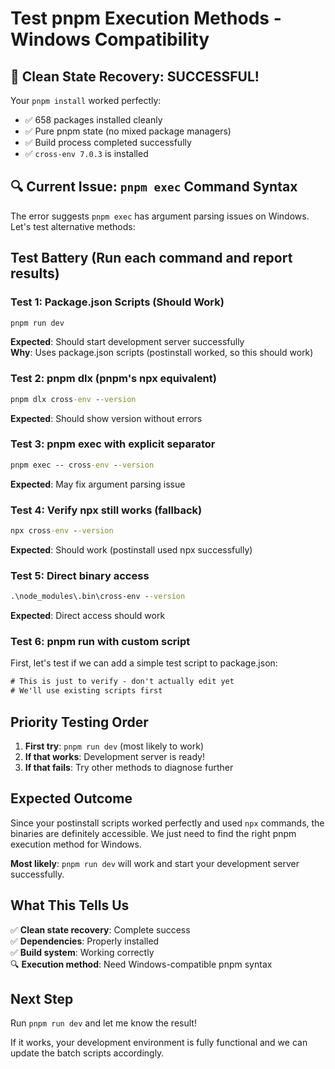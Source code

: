 # Test pnpm Execution Methods - Windows Compatibility

## 🎉 **Clean State Recovery: SUCCESSFUL!**

Your `pnpm install` worked perfectly:
- ✅ 658 packages installed cleanly
- ✅ Pure pnpm state (no mixed package managers)
- ✅ Build process completed successfully
- ✅ `cross-env 7.0.3` is installed

## 🔍 **Current Issue**: `pnpm exec` Command Syntax

The error suggests `pnpm exec` has argument parsing issues on Windows. Let's test alternative methods:

## **Test Battery** (Run each command and report results)

### Test 1: Package.json Scripts (Should Work)
```cmd
pnpm run dev
```
**Expected**: Should start development server successfully  
**Why**: Uses package.json scripts (postinstall worked, so this should work)

### Test 2: pnpm dlx (pnpm's npx equivalent)
```cmd
pnpm dlx cross-env --version
```
**Expected**: Should show version without errors

### Test 3: pnpm exec with explicit separator
```cmd
pnpm exec -- cross-env --version
```
**Expected**: May fix argument parsing issue

### Test 4: Verify npx still works (fallback)
```cmd
npx cross-env --version
```
**Expected**: Should work (postinstall used npx successfully)

### Test 5: Direct binary access
```cmd
.\node_modules\.bin\cross-env --version
```
**Expected**: Direct access should work

### Test 6: pnpm run with custom script
First, let's test if we can add a simple test script to package.json:
```cmd
# This is just to verify - don't actually edit yet
# We'll use existing scripts first
```

## **Priority Testing Order**

1. **First try**: `pnpm run dev` (most likely to work)
2. **If that works**: Development server is ready!
3. **If that fails**: Try other methods to diagnose further

## **Expected Outcome**

Since your postinstall scripts worked perfectly and used `npx` commands, the binaries are definitely accessible. We just need to find the right pnpm execution method for Windows.

**Most likely**: `pnpm run dev` will work and start your development server successfully.

## **What This Tells Us**

✅ **Clean state recovery**: Complete success  
✅ **Dependencies**: Properly installed  
✅ **Build system**: Working correctly  
🔍 **Execution method**: Need Windows-compatible pnpm syntax

## **Next Step**

Run `pnpm run dev` and let me know the result!

If it works, your development environment is fully functional and we can update the batch scripts accordingly.